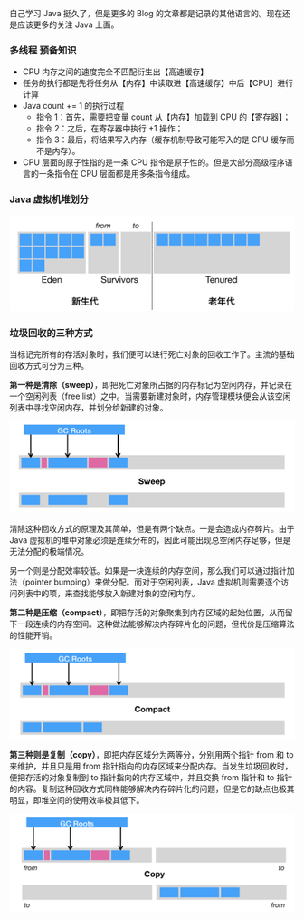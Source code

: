 自己学习 Java 挺久了，但是更多的 Blog 的文章都是记录的其他语言的。现在还是应该更多的关注 Java 上面。



### 多线程 预备知识

- CPU 内存之间的速度完全不匹配衍生出【高速缓存】
- 任务的执行都是先将任务从【内存】中读取进【高速缓存】中后【CPU】进行计算
- Java count += 1 的执行过程
	- 指令 1：首先，需要把变量 count 从【内存】加载到 CPU 的【寄存器】；
	- 指令 2：之后，在寄存器中执行 +1 操作；
	- 指令 3：最后，将结果写入内存（缓存机制导致可能写入的是 CPU 缓存而不是内存）。
- CPU 层面的原子性指的是一条 CPU 指令是原子性的。但是大部分高级程序语言的一条指令在 CPU 层面都是用多条指令组成。



### Java 虚拟机堆划分

![img](../.vuepress/public/2cc29b8de676d3747416416a3523e4e5.png)



### 垃圾回收的三种方式

当标记完所有的存活对象时，我们便可以进行死亡对象的回收工作了。主流的基础回收方式可分为三种。



**第一种是清除（sweep）**，即把死亡对象所占据的内存标记为空闲内存，并记录在一个空闲列表（free list）之中。当需要新建对象时，内存管理模块便会从该空闲列表中寻找空闲内存，并划分给新建的对象。

![img](../.vuepress/public/f225126be24826658ca5a899fcff5003.png)

清除这种回收方式的原理及其简单，但是有两个缺点。一是会造成内存碎片。由于 Java 虚拟机的堆中对象必须是连续分布的，因此可能出现总空闲内存足够，但是无法分配的极端情况。

另一个则是分配效率较低。如果是一块连续的内存空间，那么我们可以通过指针加法（pointer bumping）来做分配。而对于空闲列表，Java 虚拟机则需要逐个访问列表中的项，来查找能够放入新建对象的空闲内存。



**第二种是压缩（compact）**，即把存活的对象聚集到内存区域的起始位置，从而留下一段连续的内存空间。这种做法能够解决内存碎片化的问题，但代价是压缩算法的性能开销。

![img](../.vuepress/public/415ee8e4aef12ff076b42e41660dad39.png)



**第三种则是复制（copy）**，即把内存区域分为两等分，分别用两个指针 from 和 to 来维护，并且只是用 from 指针指向的内存区域来分配内存。当发生垃圾回收时，便把存活的对象复制到 to 指针指向的内存区域中，并且交换 from 指针和 to 指针的内容。复制这种回收方式同样能够解决内存碎片化的问题，但是它的缺点也极其明显，即堆空间的使用效率极其低下。

![img](../.vuepress/public/4749cad235deb1542d4ca3b232ebf261.png)
